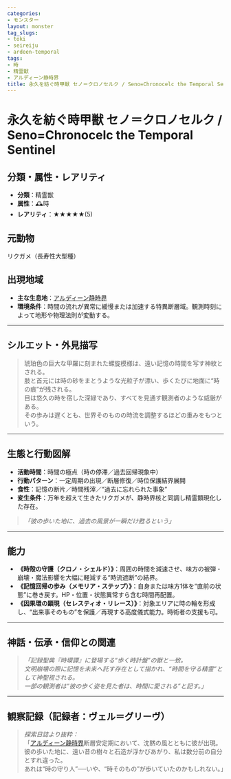 ```yaml
---
categories:
- モンスター
layout: monster
tag_slugs:
- toki
- seireiju
- ardeen-temporal
tags:
- 時
- 精霊獣
- アルディーン静時界
title: 永久を紡ぐ時甲獣 セノ＝クロノセルク / Seno=Chronocelc the Temporal Sentinel
---
```


# 永久を紡ぐ時甲獣 セノ＝クロノセルク / Seno=Chronocelc the Temporal Sentinel

## 分類・属性・レアリティ
* **分類**：精霊獣  
* **属性**：🕰時  
* **レアリティ**：★★★★★(5)

## 元動物
リクガメ（長寿性大型種）

## 出現地域
* **主な生息地**：[アルディーン静時界](../place/ardeen_temporal.md)  
* **環境条件**：時間の流れが異常に緩慢または加速する特異断層域。観測時刻によって地形や物理法則が変動する。

---

## シルエット・外見描写
> 琥珀色の巨大な甲羅に刻まれた螺旋模様は、遠い記憶の時間を写す神紋とされる。  
> 肢と首元には時の砂をまとうような光粒子が漂い、歩くたびに地面に“時の痕”が残される。  
> 目は悠久の時を宿した深緑であり、すべてを見通す観測者のような威厳がある。  
> その歩みは遅くとも、世界そのものの時流を調整するほどの重みをもつという。

---

## 生態と行動図解
* **活動時間**：時間の極点（時の停滞／過去回帰現象中）  
* **行動パターン**：一定周期の出現／断層修復／時位保護結界展開  
* **食性**：記憶の断片／時間残滓／“過去に忘れられた事象”  
* **変生条件**：万年を超えて生きたリクガメが、静時界核と同調し精霊顕現化した存在。

> *「彼の歩いた地に、過去の風景が一瞬だけ甦るという」*

---

## 能力
* **《時殻の守護（クロノ・シェルド）》**：周囲の時間を減速させ、味方の被弾・崩壊・魔法影響を大幅に軽減する“時流遮断”の結界。  
* **《記憶回帰の歩み（メモリア・ステップ）》**：自身または味方1体を“直前の状態”に巻き戻す。HP・位置・状態異常すら含む時間再配置。  
* **《因果環の顕現（セレスティオ・リレース）》**：対象エリアに時の輪を形成し、“出来事そのもの”を保護／再現する高度儀式能力。時術者の支援も可。

---

## 神話・伝承・信仰との関連
> *「記録聖典『時環譚』に登場する“歩く時計盤”の獣と一致。  
文明崩壊の際に記憶を未来へ託す存在として描かれ、“時間を守る精霊”として神聖視される。  
一部の観測者は“彼の歩く姿を見た者は、時間に愛される”と記す。」*

---

## 観察記録（記録者：ヴェル＝グリーヴ）

> *探索日誌より抜粋：*  
> 「[アルディーン静時界](../place/ardeen_temporal.md)断層安定期において、沈黙の風とともに彼が出現。  
> 彼の歩いた地に、遠い昔の樹々と石造が浮かびあがり、私は数分前の自分とすれ違った。  
> あれは“時の守り人”──いや、“時そのもの”が歩いていたのかもしれない。」
